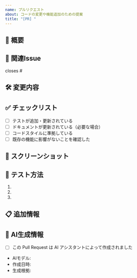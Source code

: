 ```yaml
---
name: プルリクエスト
about: コードの変更や機能追加のための提案
title: "[PR] "
---
```


## 📝 概要
<!-- このプルリクエストで何が変更されるのか簡潔に説明してください -->

## 🔄 関連Issue
<!-- このPRが解決するIssue番号を記載してください（例: #123） -->
closes #

## 🛠 変更内容
<!-- 主な変更内容を箇条書きで記載してください -->

## ✅ チェックリスト
<!-- 実装完了した項目にはチェックを入れてください -->
- [ ] テストが追加・更新されている
- [ ] ドキュメントが更新されている（必要な場合）
- [ ] コードスタイルに準拠している
- [ ] 既存の機能に影響がないことを確認した

## 📸 スクリーンショット
<!-- UIの変更がある場合、変更前と変更後のスクリーンショットを添付してください -->

## 🧪 テスト方法
<!-- レビュアーがこの変更をテストする方法を記載してください -->
1.
2.
3.

## 📋 追加情報
<!-- 追加の情報や注意点があれば記載してください -->

## 🤖 AI生成情報
<!-- AIアシスタントが作成した場合は記入してください -->
- [ ] この Pull Request は AI アシスタントによって作成されました
- AIモデル: <!-- 例: Claude 3.5 Sonnet, GPT-4, Claude 3.5 Haiku など -->
- 作成日時: <!-- YYYY-MM-DD HH:MM 形式 -->
- 生成根拠: <!-- ユーザーの要求やプロンプトの概要 -->
